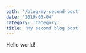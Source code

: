 ```yaml
---
path: '/blog/my-second-post'
date: '2019-05-04'
category: 'Category'
title: 'My second blog post'
---
```


Hello world!
